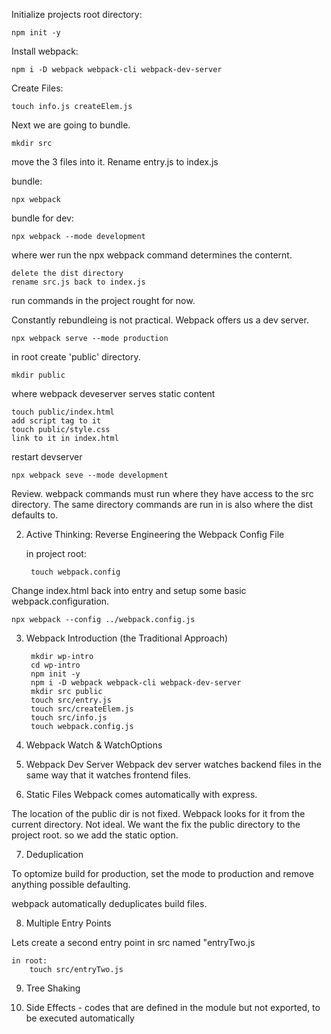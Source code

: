 Initialize projects root directory:

    npm init -y

Install webpack:

    npm i -D webpack webpack-cli webpack-dev-server

Create Files:

    touch info.js createElem.js

Next we are going to bundle. 

    mkdir src
move the 3 files into it. Rename entry.js to index.js

bundle:

    npx webpack

bundle for dev:

    npx webpack --mode development

where wer run the npx webpack command determines the conternt. 

    delete the dist directory
    rename src.js back to index.js

run commands in the project rought for now. 

Constantly rebundleing is not practical. Webpack offers us a dev server.

    npx webpack serve --mode production

in root create 'public' directory.

    mkdir public
where webpack deveserver serves static content

    touch public/index.html
    add script tag to it
    touch public/style.css
    link to it in index.html

restart devserver

    npx webpack seve --mode development

Review. webpack commands must run where they have access to the src directory. The same directory commands are run in is also where the dist defaults to. 

2. Active Thinking: Reverse Engineering the Webpack Config File

      in project root:

        touch webpack.config

Change index.html back into entry and setup some basic webpack.configuration. 

    npx webpack --config ../webpack.config.js

3. Webpack Introduction (the Traditional Approach)

        mkdir wp-intro
        cd wp-intro
        npm init -y
        npm i -D webpack webpack-cli webpack-dev-server
        mkdir src public
        touch src/entry.js
        touch src/createElem.js
        touch src/info.js
        touch webpack.config.js



4. Webpack Watch & WatchOptions

5. Webpack Dev Server
Webpack dev server watches backend files in the same way that it watches frontend files. 

6. Static Files
Webpack comes automatically with express. 

The location of the public dir is not fixed. Webpack looks for it from the current directory. Not ideal. We want the fix the public directory to the project root. so we add the static option. 

7. Deduplication

To optomize build for production, set the mode to production and remove anything possible defaulting.

webpack automatically deduplicates build files. 

8. Multiple Entry Points

Lets create a second entry point in src named "entryTwo.js

    in root:
        touch src/entryTwo.js

9. Tree Shaking

10. Side Effects - codes that are defined in the module but not exported, to be executed automatically 
